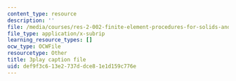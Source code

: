 ```yaml
---
content_type: resource
description: ''
file: /media/courses/res-2-002-finite-element-procedures-for-solids-and-structures-spring-2010/def9f3c613e2737ddce81e1d159c776e_L98VIorbFB0.srt
file_type: application/x-subrip
learning_resource_types: []
ocw_type: OCWFile
resourcetype: Other
title: 3play caption file
uid: def9f3c6-13e2-737d-dce8-1e1d159c776e
---
```

